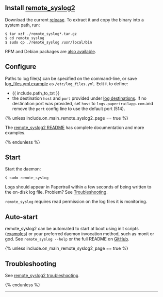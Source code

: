 <p><a name="install-remote_syslog"></a></p>

## Install [remote_syslog2](http://github.com/papertrail/remote_syslog2)

Download the current [release](https://github.com/papertrail/remote_syslog2/releases). To extract it and copy the binary into a system path, run:

    $ tar xzf ./remote_syslog*.tar.gz
    $ cd remote_syslog
    $ sudo cp ./remote_syslog /usr/local/bin

RPM and Debian packages are [also available](https://github.com/papertrail/remote_syslog2/releases).

<p><a name="configure"></a></p>

## Configure

Paths to log file(s) can be specified on the command-line, or save [log_files.yml.example](https://github.com/papertrail/remote_syslog2/blob/master/examples/log_files.yml.example) as `/etc/log_files.yml`. Edit it to define:

 * {{ include.path_to_txt }}
 * the destination `host` and `port` provided under [log destinations](https://papertrailapp.com/account/destinations). If no destination port was provided, set `host` to `logs.papertrailapp.com` and remove the `port` config line to use the default port (514).

{% unless include.on_main_remote_syslog2_page == true %}

The [remote_syslog2 README](http://github.com/papertrail/remote_syslog2) has complete documentation and more examples.

{% endunless %}

<p><a name="start"></a></p>

## Start

Start the daemon:

    $ sudo remote_syslog

Logs should appear in Papertrail within a few seconds of being written to the on-disk log file. Problem? See [Troubleshooting](/kb/configuration/configuring-centralized-logging-from-text-log-files-in-unix/#troubleshooting).

`remote_syslog` requires read permission on the log files it is monitoring.

<p><a name="auto-start"></a></p>

## Auto-start

remote_syslog2 can be automated to start at boot using init scripts ([examples](https://github.com/papertrail/remote_syslog2/blob/master/examples/)) or your preferred daemon invocation method, such as monit or god. See `remote_syslog --help` or the full README on [GitHub](http://github.com/papertrail/remote_syslog2).


{% unless include.on_main_remote_syslog2_page == true %}

## Troubleshooting

See [remote_syslog2 troubleshooting](/kb/configuration/configuring-centralized-logging-from-text-log-files-in-unix/#troubleshooting).

{% endunless %}

<hr>
